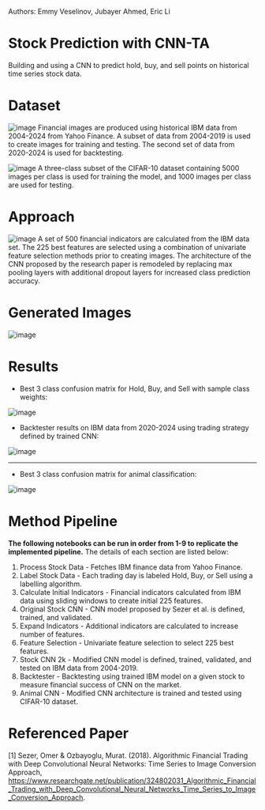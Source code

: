 Authors: Emmy Veselinov, Jubayer Ahmed, Eric Li
# Stock Prediction with CNN-TA

Building and using a CNN to predict hold, buy, and sell points on historical time series stock data.

# Dataset
![image](https://github.com/emmyvese12/CNN-stock-prediction/assets/66185881/1cadfd0d-c506-492d-8884-7d25e983e754)
Financial images are produced using historical IBM data from 2004-2024 from Yahoo Finance. A subset of data from 2004-2019 is used to create images for training and testing. The second set of data from 2020-2024 is used for backtesting.

![image](https://github.com/emmyvese12/CNN-stock-prediction/assets/66185881/fe7f8ecd-549f-41e6-866d-ca1e5415ca0a)
A three-class subset of the CIFAR-10 dataset containing 5000 images per class is used for training the model, and 1000 images per class are used for testing.

# Approach
![image](https://github.com/emmyvese12/CNN-stock-prediction/assets/66185881/15d58a2d-9f30-4b06-99f1-9c481a5d64f6)
A set of 500 financial indicators are calculated from the IBM data set. The 225 best features are selected using a combination of univariate feature selection methods prior to creating images. The architecture of the CNN proposed by the research paper is remodeled by replacing max pooling layers with additional dropout layers for increased class prediction accuracy. 

# Generated Images
![image](https://github.com/emmyvese12/CNN-stock-prediction/assets/66185881/2cb4844e-887c-436d-9919-9afb974dbd66)

# Results
- Best 3 class confusion matrix for Hold, Buy, and Sell with sample class weights:

![image](https://github.com/emmyvese12/CNN-stock-prediction/assets/66185881/280476ac-c046-4cb2-a1e4-219f6cded86d)

- Backtester results on IBM data from 2020-2024 using trading strategy defined by trained CNN:

![image](https://github.com/emmyvese12/CNN-stock-prediction/assets/66185881/77bcdeb8-4276-466b-869b-de6b30eee952)

---
- Best 3 class confusion matrix for animal classification:

![image](https://github.com/emmyvese12/CNN-stock-prediction/assets/66185881/14ae6150-b328-460a-82da-5af5259b4503)
  
# Method Pipeline
**The following notebooks can be run in order from 1-9 to replicate the implemented pipeline.** The details of each section are listed below:

1. Process Stock Data - Fetches IBM finance data from Yahoo Finance.
2. Label Stock Data - Each trading day is labeled Hold, Buy, or Sell using a labelling algorithm.
3. Calculate Initial Indicators - Financial indicators calculated from IBM data using sliding windows to create initial 225 features.  
4. Original Stock CNN - CNN model proposed by Sezer et al. is defined, trained, and validated.
5. Expand Indicators - Additional indicators are calculated to increase number of features.
6. Feature Selection - Univariate feature selection to select 225 best features.
7. Stock CNN 2k - Modified CNN model is defined, trained, validated, and tested on IBM data from 2004-2019.
8. Backtester - Backtesting using trained IBM model on a given stock to measure financial success of CNN on the market.
10. Animal CNN - Modified CNN architecture is trained and tested using CIFAR-10 dataset.

# Referenced Paper
[1] Sezer, Omer & Ozbayoglu, Murat. (2018). Algorithmic Financial Trading with Deep Convolutional Neural Networks: Time Series to Image Conversion Approach, https://www.researchgate.net/publication/324802031_Algorithmic_Financial_Trading_with_Deep_Convolutional_Neural_Networks_Time_Series_to_Image_Conversion_Approach.
